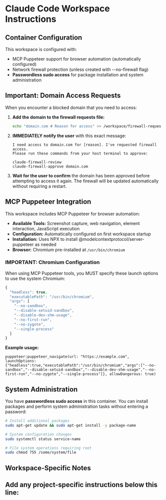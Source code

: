 # Claude Code Workspace Instructions

## Container Configuration

This workspace is configured with:
- MCP Puppeteer support for browser automation (automatically configured)
- Network firewall protection (unless created with --no-firewall flag)
- **Passwordless sudo access** for package installation and system administration

## Important: Domain Access Requests

When you encounter a blocked domain that you need to access:

1. **Add the domain to the firewall requests file:**
   ```bash
   echo "domain.com # Reason for access" >> /workspace/firewall-requests.txt
   ```

2. **IMMEDIATELY notify the user** with this exact message:
   ```
   I need access to domain.com for [reason]. I've requested firewall access.
   Please run these commands from your host terminal to approve:
   
   claude-firewall-review
   claude-firewall-approve domain.com
   ```

3. **Wait for the user to confirm** the domain has been approved before attempting to access it again. The firewall will be updated automatically without requiring a restart.

## MCP Puppeteer Integration

This workspace includes MCP Puppeteer for browser automation:

- **Available Tools:** Screenshot capture, web navigation, element interaction, JavaScript execution
- **Configuration:** Automatically configured on first workspace startup
- **Installation:** Uses NPX to install @modelcontextprotocol/server-puppeteer as needed
- **Browser:** Chromium pre-installed at `/usr/bin/chromium`

### **IMPORTANT: Chromium Configuration**

When using MCP Puppeteer tools, you MUST specify these launch options to use the system Chromium:

```javascript
{
  "headless": true,
  "executablePath": "/usr/bin/chromium",
  "args": [
    "--no-sandbox",
    "--disable-setuid-sandbox", 
    "--disable-dev-shm-usage",
    "--no-first-run",
    "--no-zygote",
    "--single-process"
  ]
}
```

**Example usage:**
```
puppeteer:puppeteer_navigate(url: "https://example.com", launchOptions: {"headless":true,"executablePath":"/usr/bin/chromium","args":["--no-sandbox","--disable-setuid-sandbox","--disable-dev-shm-usage","--no-first-run","--no-zygote","--single-process"]}, allowDangerous: true)
```

## System Administration

You have **passwordless sudo access** in this container. You can install packages and perform system administration tasks without entering a password:

```bash
# Install additional packages
sudo apt-get update && sudo apt-get install -y package-name

# System configuration changes
sudo systemctl status service-name

# File system operations requiring root
sudo chmod 755 /some/system/file
```

## Workspace-Specific Notes

Add any project-specific instructions below this line:
---